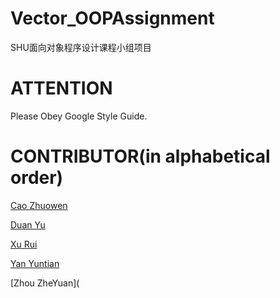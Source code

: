 # Vector_OOPAssignment
SHU面向对象程序设计课程小组项目
# ATTENTION

Please Obey Google Style Guide.

# CONTRIBUTOR(in alphabetical order)

[Cao Zhuowen](https://github.com/yuban00018)

[Duan Yu](https://github.com/Qeac)

[Xu Rui](https://github.com/DDTQ-1228)

[Yan Yuntian](https://github.com/Henry-Avery)

[Zhou ZheYuan](
